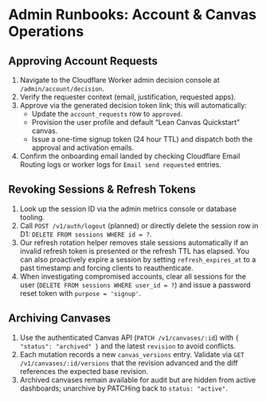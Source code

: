 # Admin Runbooks: Account & Canvas Operations

## Approving Account Requests
1. Navigate to the Cloudflare Worker admin decision console at `/admin/account/decision`.
2. Verify the requester context (email, justification, requested apps).
3. Approve via the generated decision token link; this will automatically:
   - Update the `account_requests` row to `approved`.
   - Provision the user profile and default “Lean Canvas Quickstart” canvas.
   - Issue a one-time signup token (24 hour TTL) and dispatch both the approval and activation emails.
4. Confirm the onboarding email landed by checking Cloudflare Email Routing logs or worker logs for `Email send requested` entries.

## Revoking Sessions & Refresh Tokens
1. Look up the session ID via the admin metrics console or database tooling.
2. Call `POST /v1/auth/logout` (planned) or directly delete the session row in D1: `DELETE FROM sessions WHERE id = ?`.
3. Our refresh rotation helper removes stale sessions automatically if an invalid refresh token is presented or the refresh TTL has elapsed. You can also proactively expire a session by setting `refresh_expires_at` to a past timestamp and forcing clients to reauthenticate.
4. When investigating compromised accounts, clear all sessions for the user (`DELETE FROM sessions WHERE user_id = ?`) and issue a password reset token with `purpose = 'signup'`.

## Archiving Canvases
1. Use the authenticated Canvas API (`PATCH /v1/canvases/:id`) with `{ "status": "archived" }` and the latest `revision` to avoid conflicts.
2. Each mutation records a new `canvas_versions` entry. Validate via `GET /v1/canvases/:id/versions` that the revision advanced and the diff references the expected base revision.
3. Archived canvases remain available for audit but are hidden from active dashboards; unarchive by PATCHing back to `status: "active"`.
